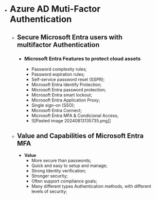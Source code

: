 - # Azure AD Muti-Factor Authentication 
	- ## Secure Microsoft Entra users with multifactor Authentication
		- ### Microsoft Entra Features to protect cloud assets
			- Password complexity rules;
			- Password expiration rules;
			- Self-service password reset (SSPR);
			- Microsoft  Entra Identify Protection;
			- Microsoft Entra password protection;
			- Microsoft Entra smart lockout;
			- Microsoft Entra Application Proxy;
			- Single sign-on (SSO);
			- Microsoft Entra Connect;
			- Microsoft Entra MFA & Condicional Access;
			- ![[Pasted image 20240813135735.png]]
	- ## Value and Capabilities of Microsoft Entra MFA
		- **Value**
			- More secure than passwords;
			- Quick and easy to setup and manage;
			- Strong Identity verification;
			- Stronger security;
			- Often support compliance goals;
			- Many different types Authentication methods, with different levels of security;